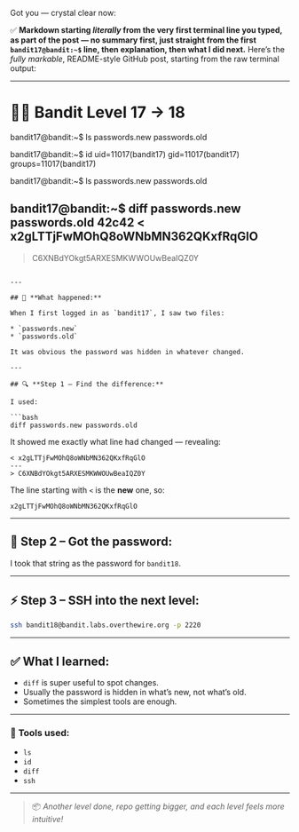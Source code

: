 Got you — crystal clear now:

✅ **Markdown starting *literally* from the very first terminal line you typed, as part of the post — no summary first, just straight from the first `bandit17@bandit:~$` line, then explanation, then what I did next.**
Here’s the *fully markable*, README-style GitHub post, starting from the raw terminal output:

---

# 🏴‍☠️ Bandit Level 17 → 18

bandit17@bandit:~$ ls
passwords.new  passwords.old

bandit17@bandit:~$ id
uid=11017(bandit17) gid=11017(bandit17) groups=11017(bandit17)

bandit17@bandit:~$ ls
passwords.new  passwords.old

bandit17@bandit:~$ diff passwords.new passwords.old
42c42
< x2gLTTjFwMOhQ8oWNbMN362QKxfRqGlO
---
> C6XNBdYOkgt5ARXESMKWWOUwBeaIQZ0Y
```

---

## 🧩 **What happened:**

When I first logged in as `bandit17`, I saw two files:

* `passwords.new`
* `passwords.old`

It was obvious the password was hidden in whatever changed.

---

## 🔍 **Step 1 – Find the difference:**

I used:

```bash
diff passwords.new passwords.old
```

It showed me exactly what line had changed — revealing:

```
< x2gLTTjFwMOhQ8oWNbMN362QKxfRqGlO
---
> C6XNBdYOkgt5ARXESMKWWOUwBeaIQZ0Y
```

The line starting with `<` is the **new** one, so:

```
x2gLTTjFwMOhQ8oWNbMN362QKxfRqGlO
```

---

## 🔑 **Step 2 – Got the password:**

I took that string as the password for `bandit18`.

---

## ⚡ **Step 3 – SSH into the next level:**

```bash
ssh bandit18@bandit.labs.overthewire.org -p 2220
```

---

## ✅ **What I learned:**

* `diff` is super useful to spot changes.
* Usually the password is hidden in what’s new, not what’s old.
* Sometimes the simplest tools are enough.
  
---

### 🧰 **Tools used:**

* `ls`
* `id`
* `diff`
* `ssh`

---

> 📦 *Another level done, repo getting bigger, and each level feels more intuitive!*
